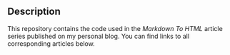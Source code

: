 ## Description

This repository contains the code used in the *Markdown To HTML* article series published on my personal blog.
You can find links to all corresponding articles below.
